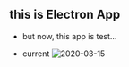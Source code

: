 ## this is Electron App
- but now, this app is test...

- current
![2020-03-15](https://user-images.githubusercontent.com/49093842/76689664-7d743600-667b-11ea-8723-242fca7199a4.png)
